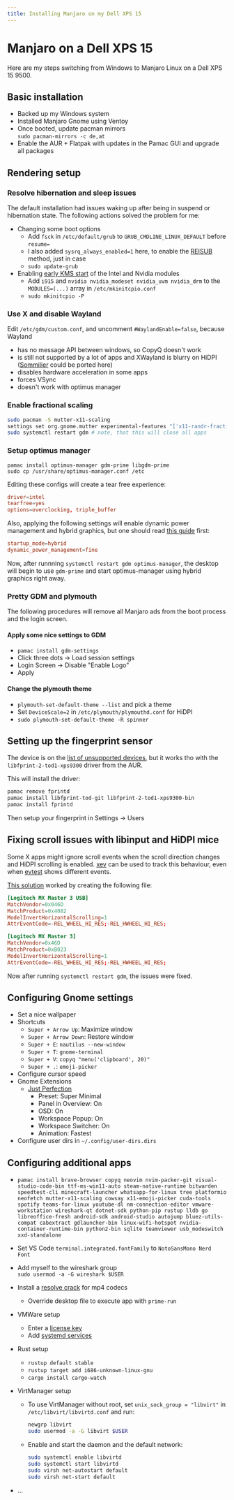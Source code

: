 ```yaml
---
title: Installing Manjaro on my Dell XPS 15
---
```


# Manjaro on a Dell XPS 15

Here are my steps switching from Windows to Manjaro Linux on a Dell XPS 15 9500.

## Basic installation

- Backed up my Windows system
- Installed Manjaro Gnome using Ventoy
- Once booted, update pacman mirrors  
  `sudo pacman-mirrors -c de,at`
- Enable the AUR + Flatpak with updates in the Pamac GUI and upgrade all packages

## Rendering setup

### Resolve hibernation and sleep issues

The default installation had issues waking up after being in suspend or hibernation state. The following actions solved the problem for me:

- Changing some boot options
  - Add `fsck` in `/etc/default/grub` to `GRUB_CMDLINE_LINUX_DEFAULT` before `resume=`
  - I also added `sysrq_always_enabled=1` here, to enable the [REISUB](https://forum.manjaro.org/t/howto-reboot-turn-off-your-frozen-computer-reisub-reisuo/3855) method, just in case
  - `sudo update-grub`
- Enabling [early KMS start](https://wiki.archlinux.org/title/kernel_mode_setting#Early_KMS_start) of the Intel and Nvidia modules
  - Add `i915` and `nvidia nvidia_modeset nvidia_uvm nvidia_drm` to the `MODULES=(...)` array in `/etc/mkinitcpio.conf`
  - `sudo mkinitcpio -P`

### Use X and disable Wayland

Edit `/etc/gdm/custom.conf`, and uncomment `#WaylandEnable=false`, because Wayland

- has no message API between windows, so CopyQ doesn't work
- is still not supported by a lot of apps and XWayland is blurry on HiDPI ([Sommilier](https://chromium.googlesource.com/chromiumos/platform2/+/master/vm_tools/sommelier/) could be ported here)
- disables hardware acceleration in some apps
- forces VSync
- doesn't work with optimus manager

### Enable fractional scaling

```bash
sudo pacman -S mutter-x11-scaling
settings set org.gnome.mutter experimental-features "['x11-randr-fractional-scaling']"
sudo systemctl restart gdm # note, that this will close all apps
```

### Setup optimus manager

```
pamac install optimus-manager gdm-prime libgdm-prime
sudo cp /usr/share/optimus-manager.conf /etc
```

Editing these configs will create a tear free experience:

```conf title='/etc/optimus-manager.conf'
driver=intel
tearfree=yes
options=overclocking, triple_buffer
```

Also, applying the following settings will enable dynamic power management and hybrid graphics, but one should read [this guide](https://github.com/Askannz/optimus-manager/wiki/A-guide--to-power-management-options#configuration-1--dynamic-power-management-inside-the-nvidia-driver-runtime-d3-power-management) first:

```conf title='/etc/optimus-manager.conf'
startup_mode=hybrid
dynamic_power_management=fine
```

Now, after runnning `systemctl restart gdm optimus-manager`, the desktop will begin to use `gdm-prime` and start optimus-manager using hybrid graphics right away.

### Pretty GDM and plymouth

The following procedures will remove all Manjaro ads from the boot process and the login screen.

#### Apply some nice settings to GDM

- `pamac install gdm-settings`
- Click three dots -> Load session settings
- Login Screen -> Disable "Enable Logo"
- Apply

#### Change the plymouth theme

- `plymouth-set-default-theme --list` and pick a theme
- Set `DeviceScale=2` in `/etc/plymouth/plymouthd.conf` for HiDPI
- `sudo plymouth-set-default-theme -R spinner`

## Setting up the fingerprint sensor

The device is on the [list of unsupported devices](https://gitlab.freedesktop.org/libfprint/wiki/-/wikis/Unsupported-Devices), but it works tho with the `libfprint-2-tod1-xps9300` driver from the AUR.

This will install the driver:

```bash
pamac remove fprintd
pamac install libfprint-tod-git libfprint-2-tod1-xps9300-bin
pamac install fprintd
```

Then setup your fingerprint in Settings -> Users

## Fixing scroll issues with libinput and HiDPI mice

Some X apps might ignore scroll events when the scroll direction changes and HiDPI scrolling is enabled. [xev](https://archlinux.org/packages/extra/x86_64/xorg-xev/) can be used to track this behaviour, even when [evtest](https://archlinux.org/packages/community/x86_64/evtest/) shows different events.

[This solution](https://forum.manjaro.org/t/logitech-mx-master-vertical-scroll-issue/100859/4) worked by creating the following file:

```toml title='/etc/libinput/local-overrides.quirks'
[Logitech MX Master 3 USB]
MatchVendor=0x046D
MatchProduct=0x4082
ModelInvertHorizontalScrolling=1
AttrEventCode=-REL_WHEEL_HI_RES;-REL_HWHEEL_HI_RES;

[Logitech MX Master 3]
MatchVendor=0x46D
MatchProduct=0xB023
ModelInvertHorizontalScrolling=1
AttrEventCode=-REL_WHEEL_HI_RES;-REL_HWHEEL_HI_RES;
```

Now after running `systemctl restart gdm`, the issues were fixed.

## Configuring Gnome settings

- Set a nice wallpaper
- Shortcuts
  - `Super + Arrow Up`: Maximize window
  - `Super + Arrow Down`: Restore window
  - `Super + E`: `nautilus --new-window`
  - `Super + T`: `gnome-terminal`
  - `Super + V`: `copyq "menu('clipboard', 20)"`
  - `Super + .`: `emoji-picker`
- Configure cursor speed
- Gnome Extensions
  - [Just Perfection](https://extensions.gnome.org/extension/3843/just-perfection/)
    - Preset: Super Minimal
    - Panel in Overview: On
    - OSD: On
    - Workspace Popup: On
    - Workspace Switcher: On
    - Animation: Fastest
- Configure user dirs in `~/.config/user-dirs.dirs`

## Configuring additional apps

- `pamac install brave-browser copyq neovim nvim-packer-git visual-studio-code-bin ttf-ms-win11-auto steam-native-runtime bitwarden speedtest-cli minecraft-launcher whatsapp-for-linux tree platformio neofetch mutter-x11-scaling cowsay x11-emoji-picker cuda-tools spotify teams-for-linux youtube-dl nm-connection-editor vmware-workstation wireshark-qt dotnet-sdk python-pip rustup lldb go libreoffice-fresh android-sdk android-studio autojump bluez-utils-compat cabextract gdlauncher-bin linux-wifi-hotspot nvidia-container-runtime-bin python2-bin sqlite teamviewer usb_modeswitch xxd-standalone`

- Set VS Code `terminal.integrated.fontFamily` to `NotoSansMono Nerd Font`
- Add myself to the wireshark group  
  `sudo usermod -a -G wireshark $USER`
- Install a [resolve crack](https://www.reddit.com/user/GermanAcId/comments/yxssux/this_is_probably_what_youre_looking_for/) for mp4 codecs
  - Override desktop file to execute app with `prime-run`
- VMWare setup
  - Enter a [license key](https://web.archive.org/web/20221202083641/https://gist.github.com/williamgh2019/cc2ad94cc18cb930a0aab42ed8d39e6f)
  - Add [systemd services](https://communities.vmware.com/t5/VMware-Workstation-Pro-Documents/Workstation-support-on-Linux-using-systemd/ta-p/2792857)
- Rust setup
  - `rustup default stable`
  - `rustup target add i686-unknown-linux-gnu`
  - `cargo install cargo-watch`
- VirtManager setup
  - To use VirtManager without root, set `unix_sock_group = "libvirt"` in `/etc/libvirt/libvirtd.conf` and run:
    ```bash
    newgrp libvirt
    sudo usermod -a -G libvirt $USER
    ```
  - Enable and start the daemon and the default network:
    ```bash
    sudo systemctl enable libvirtd
    sudo systemctl start libvirtd
    sudo virsh net-autostart default
    sudo virsh net-start default
    ```
- ...
